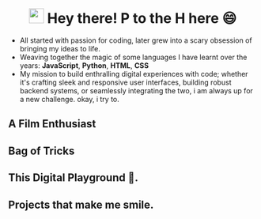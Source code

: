 <h1 align='center'>
  <img src="https://raw.githubusercontent.com/iampavangandhi/iampavangandhi/master/gifs/Hi.gif" width="30px">
  Hey there! P to the H here 😄
</h1>

<!--
**magvtv/magvtv** is a ✨ _special_ ✨ repository because its `README.md` (this file) appears on your GitHub profile.
Here are some ideas to get you started:

- 🔭 I’m currently working on ...
- 🌱 I’m currently learning ...
- 👯 I’m looking to collaborate on ...
- 🤔 I’m looking for help with ...
- 💬 Ask me about ...
- 📫 How to reach me: ...
- 😄 Pronouns: ...
- ⚡ Fun fact: ...
-->

- All started with passion for coding, later grew into a scary obsession of bringing my ideas to life.
- Weaving together the magic of some languages I have learnt over the years: **JavaScript**, **Python**, **HTML**, **CSS**
- My mission to build enthralling digital experiences with code; whether it's crafting sleek and responsive user interfaces, building robust backend systems, or seamlessly integrating the two, i am always up for a new challenge. okay, i try to.

## A Film Enthusiast

## Bag of Tricks 

## This Digital Playground 🛝.

## Projects that make me smile.



